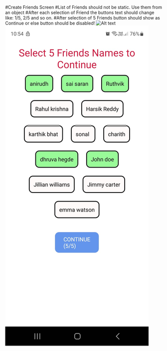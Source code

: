 #Create Friends Screen
#List of Friends should not be static. Use them from an object
#After each selection of Friend the buttons text should change like: 1/5, 2/5 and so on.
#After selection of 5 Friends button should show as Continue or else button should be disabled!
![Alt text](assets/1.jpg)
![Alt text](assets/2.jpg)